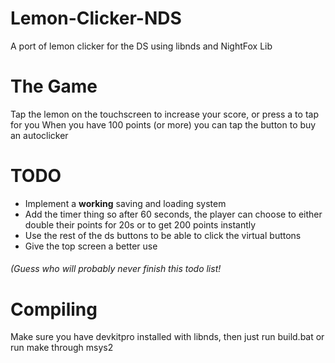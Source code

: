 # Lemon-Clicker-NDS
A port of lemon clicker for the DS using libnds and NightFox Lib

# The Game
Tap the lemon on the touchscreen to increase your score, or press a to tap for you
When you have 100 points (or more) you can tap the button to buy an autoclicker

# TODO
- Implement a **working** saving and loading system
- Add the timer thing so after 60 seconds, the player can choose to either double their points for 20s or to get 200 points instantly
- Use the rest of the ds buttons to be able to click the virtual buttons
- Give the top screen a better use
###### (Guess who will probably never finish this todo list!

# Compiling
Make sure you have devkitpro installed with libnds, then just run build.bat or run make through msys2
